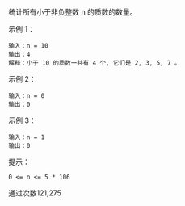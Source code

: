 统计所有小于非负整数 n 的质数的数量。

 

示例 1：

```
输入：n = 10
输出：4
解释：小于 10 的质数一共有 4 个, 它们是 2, 3, 5, 7 。
```




示例 2：

```
输入：n = 0
输出：0
```




示例 3：

```
输入：n = 1
输出：0
```





提示：

```
0 <= n <= 5 * 106
```

通过次数121,275